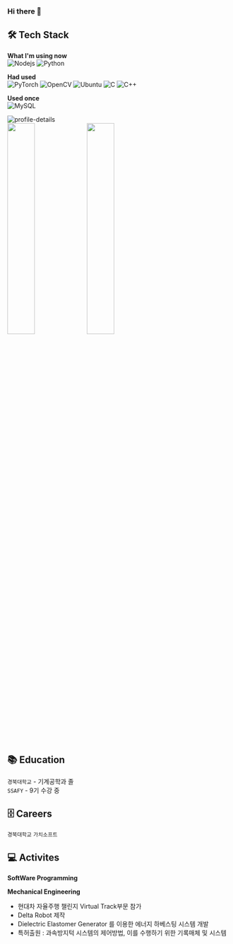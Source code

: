 ### Hi there 👋

<!--
**Kimsc9976/Kimsc9976** is a ✨ _special_ ✨ repository because its `README.md` (this file) appears on your GitHub profile.

Here are some ideas to get you started:

- 🔭 I’m currently working on ...
- 🌱 I’m currently learning ...
- 👯 I’m looking to collaborate on ...
- 🤔 I’m looking for help with ...
- 💬 Ask me about ...
- 📫 How to reach me: ...
- 😄 Pronouns: ...
- ⚡ Fun fact: ...
-->
🛠 Tech Stack
---

**What I'm using now** <br>
![Nodejs](https://img.shields.io/badge/Nodejs-%339933.svg?style=flat-squaree&logo=Node.js&logoColor=white)
![Python](https://img.shields.io/badge/python-3670A0?style=flat-squaree&logo=python&logoColor=white)

**Had used** <br>
![PyTorch](https://img.shields.io/badge/PyTorch-%23EE4C2C.svg?style=flat-squaree&logo=PyTorch&logoColor=white)
![OpenCV](https://img.shields.io/badge/opencv-143055.svg?style=flat-squaree&logo=opencv&logoColor=white)
![Ubuntu](https://img.shields.io/badge/Ubuntu-E95420?style=flat-squaree&logo=ubuntu&logoColor=white)
![C](https://img.shields.io/badge/c-%23777BB4.svg?style=flat-squaree&logo=c&logoColor=white)
![C++](https://img.shields.io/badge/c++-%2300599C.svg?style=flat-squaree&logo=c%2B%2B&logoColor=white)
<br>

**Used once** <br>
![MySQL](https://img.shields.io/badge/mysql-%2300f.svg?style=flat-squaree&logo=mysql&logoColor=white)


![profile-details](http://github-profile-summary-cards.vercel.app/api/cards/profile-details?username=Kimsc9976&theme=github) <br>
<img src="http://github-profile-summary-cards.vercel.app/api/cards/most-commit-language?username=Kimsc9976&theme=github" width="35%" height="35%">
<img src="http://github-profile-summary-cards.vercel.app/api/cards/repos-per-language?username=Kimsc9976&theme=github" width="35%" height="35%">
<!--
<img src="https://github-readme-stats.vercel.app/api/top-langs/?username=Kimsc9976&hide=jupyter%20notebook" width="24%" height="24%">
-->
<br>

📚 Education
---
`경북대학교` - 기계공학과 졸 <br>
`SSAFY` - 9기 수강 중


🗄️ Careers 
---
`경북대학교`
`가치소프트`


💻 Activites
---
**SoftWare Programming** <br>



**Mechanical Engineering** <br>
- 현대차 자율주행 챌린지 Virtual Track부문 참가
- Delta Robot 제작
- Dielectric Elastomer Generator 를 이용한 에너지 하베스팅 시스템 개발
- 특허출원 : 과속방지턱 시스템의 제어방법, 이를 수행하기 위한 기록매체 및 시스템
